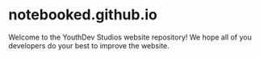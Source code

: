 # notebooked.github.io
Welcome to the YouthDev Studios website repository! We hope all of you developers do your best to improve the website.
